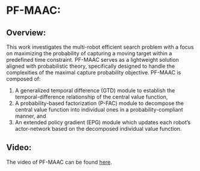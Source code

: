 # PF-MAAC:

## Overview:
This work investigates the multi-robot efficient search problem with a focus on maximizing the probability of capturing a moving target within a predefined time constraint. PF-MAAC serves as a lightweight solution aligned with probabilistic theory, specifically designed to handle the complexities of the maximal capture probability objective. PF-MAAC is composed of:
1. A generalized temporal difference (GTD) module to establish the temporal-difference relationship of the central value function,
2. A probability-based factorization (P-FAC) module to decompose the central value function into individual ones in a probability-compliant manner, and
3. An extended policy gradient (EPG) module which updates each robot’s actor-network based on the decomposed individual value function.

## Video:
The video of PF-MAAC can be found [here](https://youtu.be/OCQyFpQFjsc).
